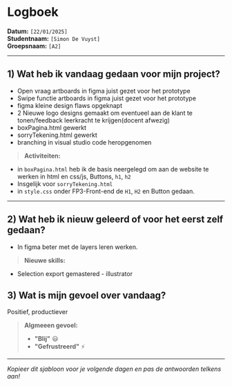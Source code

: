 # Logboek

**Datum:** `[22/01/2025]`  
**Studentnaam:** `[Simon De Vuyst]`  
**Groepsnaam:** `[A2]`

---

## 1) Wat heb ik vandaag gedaan voor mijn project?

- Open vraag artboards in figma juist gezet voor het prototype
- Swipe functie artboards in figma juist gezet voor het prototype
- figma kleine design flaws opgeknapt
- 2 Nieuwe logo designs gemaakt om eventueel aan de klant te tonen/feedback leerkracht te krijgen(docent afwezig)
- boxPagina.html gewerkt
- sorryTekening.html gewerkt
- branching in visual studio code heropgenomen 

> **Activiteiten:**  
- in `boxPagina.html` heb ik de basis neergelegd om aan de website te werken in html en css/js, Buttons, `h1`, `h2`
- Insgelijk voor `sorryTekening.html` 
- in `style.css` onder FP3-Front-end de `H1`, `H2` en Button gedaan.
---
## 2) Wat heb ik nieuw geleerd of voor het eerst zelf gedaan?

- In figma beter met de layers leren werken.

> **Nieuwe skills:**  

- Selection export gemastered - illustrator

## 3) Wat is mijn gevoel over vandaag?

Positief, productiever

> **Algmeeen gevoel:**  
> - **"Blij"** :smiley:  
> - **"Gefrustreerd"** :zap:

---

*Kopieer dit sjabloon voor je volgende dagen en pas de antwoorden telkens aan!*

